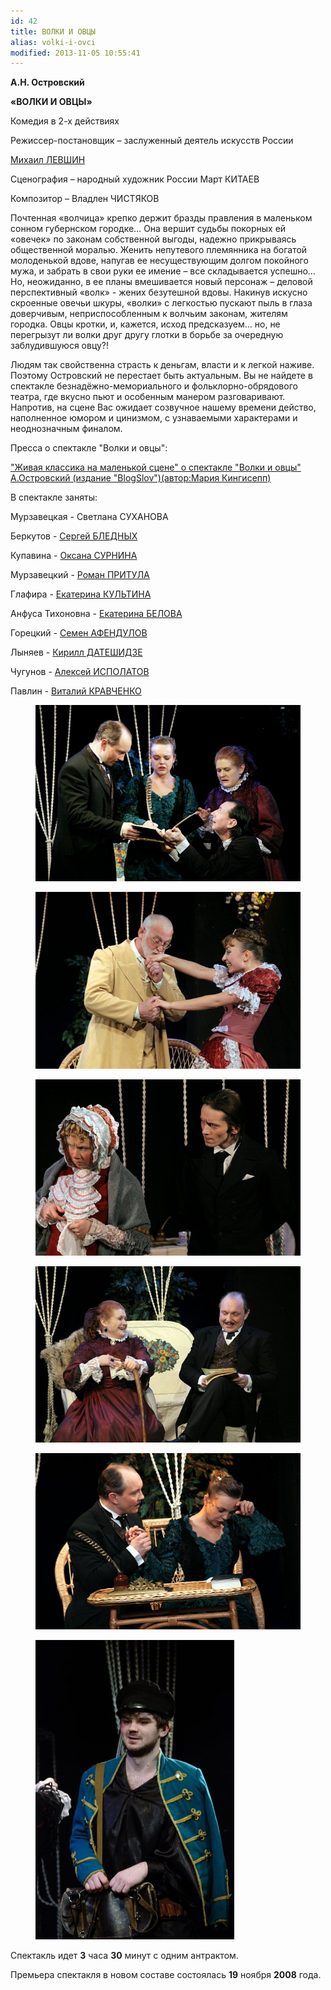 ```yaml
---
id: 42
title: ВОЛКИ И ОВЦЫ
alias: volki-i-ovci
modified: 2013-11-05 10:55:41
---
```


**А.Н. Островский**

**«ВОЛКИ И ОВЦЫ»**

Комедия в 2-х действиях

Режиссер-постановщик – заслуженный деятель искусств России

<a href="153-mihail-levshin.html">Михаил ЛЕВШИН </a>

Сценография – народный художник России Март КИТАЕВ

Композитор – Владлен ЧИСТЯКОВ

Почтенная «волчица» крепко держит бразды правления в маленьком сонном губернском городке… Она вершит судьбы покорных ей «овечек» по законам собственной выгоды, надежно прикрываясь общественной моралью. Женить непутевого племянника на богатой молоденькой вдове, напугав ее несуществующим долгом покойного мужа, и забрать в свои руки ее имение – все складывается успешно… Но, неожиданно, в ее планы вмешивается новый персонаж – деловой перспективный «волк» - жених безутешной вдовы. Накинув искусно скроенные овечьи шкуры, «волки» с легкостью пускают пыль в глаза доверчивым, неприспособленным к волчьим законам, жителям городка. Овцы кротки, и, кажется, исход предсказуем… но, не перегрызут ли волки друг другу глотки в борьбе за очередную заблудившуюся овцу?!

Людям так свойственна страсть к деньгам, власти и к легкой наживе. Поэтому Островский не перестает быть актуальным. Вы не найдете в спектакле безнадёжно-мемориального и фольклорно-обрядового театра, где вкусно пьют и особенным манером разговаривают. Напротив, на сцене Вас ожидает созвучное нашему времени действо, наполненное юмором и цинизмом, с узнаваемыми характерами и неоднозначным финалом.

Пресса о спектакле "Волки и овцы":

<a href="269-pressa-vjlki-i-ovci.html">"Живая классика на маленькой сцене" о спектакле "Волки и овцы" А.Островский (издание "BlogSlov")(автор:Мария Кингисепп)</a>

В спектакле заняты:

Мурзавецкая - Светлана СУХАНОВА

Беркутов - <a href="24-blednyh-sergej.html">Сергей БЛЕДНЫХ </a>

Купавина - <a href="85-oksana-surnina.html">Оксана СУРНИНА </a>

Мурзавецкий - <a href="50-roman-pritula.html">Роман ПРИТУЛА</a>

Глафира - <a href="81-ekaterina-kyltina.html">Екатерина КУЛЬТИНА </a>

Анфуса Тихоновна - <a href="23-belova-ekaterina.html">Екатерина БЕЛОВА </a>

Горецкий - <a href="22-afendulov-semen.html">Семен АФЕНДУЛОВ </a>

Лыняев - <a href="281-kirilldateshidze.html">Кирилл ДАТЕШИДЗЕ</a>

Чугунов - <a href="53-aleksei-ispolatov.html">Алексей ИСПОЛАТОВ</a>

Павлин - <a href="66-vitalii-kravchenko.html">Виталий КРАВЧЕНКО</a>

<figure><img src="images/stories/volki.jpg" /></figure>

<figure><img src="images/stories/random/volki i ovci foto2.jpg" /></figure>

<figure><img src="images/stories/random/volki i ovci fto.jpg" /></figure>

<figure><img src="images/stories/volki i ovci foto 2.jpg" /></figure>

<figure><img src="images/stories/random/volki i ovci foto 2 1.jpg" /></figure>

<figure><img src="images/stories/random/volki i ovci foto 2 2.jpg" /></figure>

Спектакль идет **3** часа **30** минут с одним антрактом.

Премьера спектакля в новом составе состоялась **19** ноября **2008** года.


